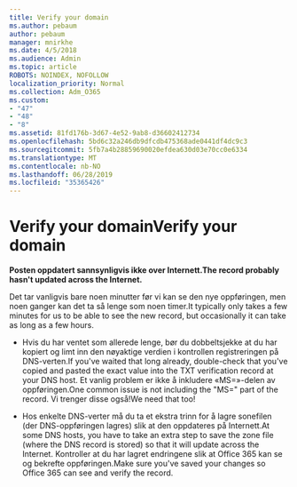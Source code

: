 ```yaml
---
title: Verify your domain
ms.author: pebaum
author: pebaum
manager: mnirkhe
ms.date: 4/5/2018
ms.audience: Admin
ms.topic: article
ROBOTS: NOINDEX, NOFOLLOW
localization_priority: Normal
ms.collection: Adm_O365
ms.custom:
- "47"
- "48"
- "8"
ms.assetid: 81fd176b-3d67-4e52-9ab8-d36602412734
ms.openlocfilehash: 5bd6c32a246db9dfcdb475368ade0441df4dc9c3
ms.sourcegitcommit: 5fb7a4b28859690020efdea630d03e70cc0e6334
ms.translationtype: MT
ms.contentlocale: nb-NO
ms.lasthandoff: 06/28/2019
ms.locfileid: "35365426"
---
```

# <a name="verify-your-domain"></a><span data-ttu-id="aab78-102">Verify your domain</span><span class="sxs-lookup"><span data-stu-id="aab78-102">Verify your domain</span></span>

 <span data-ttu-id="aab78-103">**Posten oppdatert sannsynligvis ikke over Internett.**</span><span class="sxs-lookup"><span data-stu-id="aab78-103">**The record probably hasn't updated across the Internet.**</span></span>
  
<span data-ttu-id="aab78-104">Det tar vanligvis bare noen minutter før vi kan se den nye oppføringen, men noen ganger kan det ta så lenge som noen timer.</span><span class="sxs-lookup"><span data-stu-id="aab78-104">It typically only takes a few minutes for us to be able to see the new record, but occasionally it can take as long as a few hours.</span></span> 
  
- <span data-ttu-id="aab78-105">Hvis du har ventet som allerede lenge, bør du dobbeltsjekke at du har kopiert og limt inn den nøyaktige verdien i kontrollen registreringen på DNS-verten.</span><span class="sxs-lookup"><span data-stu-id="aab78-105">If you've waited that long already, double-check that you've copied and pasted the exact value into the TXT verification record at your DNS host.</span></span> <span data-ttu-id="aab78-106">Et vanlig problem er ikke å inkludere «MS=»-delen av oppføringen.</span><span class="sxs-lookup"><span data-stu-id="aab78-106">One common issue is not including the "MS=" part of the record.</span></span> <span data-ttu-id="aab78-107">Vi trenger disse også!</span><span class="sxs-lookup"><span data-stu-id="aab78-107">We need that too!</span></span>

- <span data-ttu-id="aab78-108">Hos enkelte DNS-verter må du ta et ekstra trinn for å lagre sonefilen (der DNS-oppføringen lagres) slik at den oppdateres på Internett.</span><span class="sxs-lookup"><span data-stu-id="aab78-108">At some DNS hosts, you have to take an extra step to save the zone file (where the DNS record is stored) so that it will update across the Internet.</span></span> <span data-ttu-id="aab78-109">Kontroller at du har lagret endringene slik at Office 365 kan se og bekrefte oppføringen.</span><span class="sxs-lookup"><span data-stu-id="aab78-109">Make sure you've saved your changes so Office 365 can see and verify the record.</span></span>
